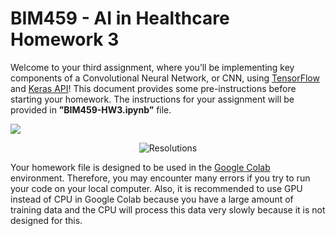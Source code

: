 # BIM459 - AI in Healthcare Homework 3

Welcome to your third assignment, where you’ll be implementing key components of a Convolutional Neural Network, or CNN, using [TensorFlow](https://www.tensorflow.org) and [Keras API](https://keras.io)! This document provides some pre-instructions before starting your homework. The instructions for your assignment will be provided in <b>”BIM459-HW3.ipynb”</b> file. 

[![](https://colab.research.google.com/assets/colab-badge.svg)](https://colab.research.google.com/github/umutkavakli/bim459-hw3/blob/main/BIM459_HW3.ipynb)

<center>  <img src="https://drive.google.com/thumbnail?id=1ZG4z1aNJlzI-K3rTQTP5Vdg1hprmyPZt&sz=w800" alt="Resolutions"> </center>

Your homework file is designed to be used in the [Google Colab](https://colab.google) environment. Therefore, you may encounter many errors if you try to run your code on your local computer. Also, it is recommended to use GPU instead of CPU in Google Colab because you have a large amount of training data and the CPU will process this data very slowly because it is not designed for this.


